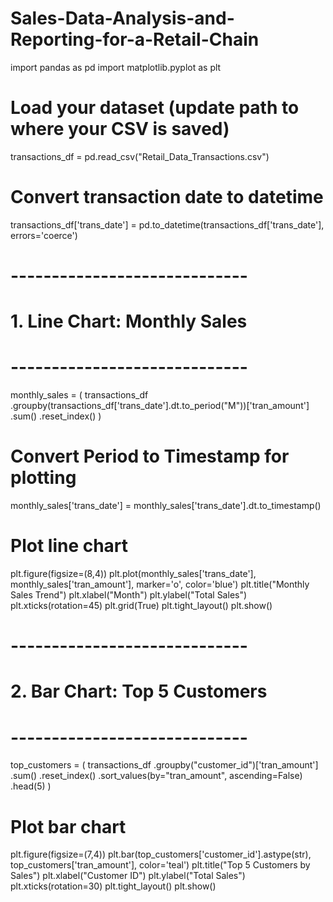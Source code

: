 # Sales-Data-Analysis-and-Reporting-for-a-Retail-Chain

import pandas as pd
import matplotlib.pyplot as plt

# Load your dataset (update path to where your CSV is saved)
transactions_df = pd.read_csv("Retail_Data_Transactions.csv")

# Convert transaction date to datetime
transactions_df['trans_date'] = pd.to_datetime(transactions_df['trans_date'], errors='coerce')

# -----------------------------
# 1. Line Chart: Monthly Sales
# -----------------------------
monthly_sales = (
    transactions_df
    .groupby(transactions_df['trans_date'].dt.to_period("M"))['tran_amount']
    .sum()
    .reset_index()
)

# Convert Period to Timestamp for plotting
monthly_sales['trans_date'] = monthly_sales['trans_date'].dt.to_timestamp()

# Plot line chart
plt.figure(figsize=(8,4))
plt.plot(monthly_sales['trans_date'], monthly_sales['tran_amount'], marker='o', color='blue')
plt.title("Monthly Sales Trend")
plt.xlabel("Month")
plt.ylabel("Total Sales")
plt.xticks(rotation=45)
plt.grid(True)
plt.tight_layout()
plt.show()

# -----------------------------
# 2. Bar Chart: Top 5 Customers
# -----------------------------
top_customers = (
    transactions_df
    .groupby("customer_id")['tran_amount']
    .sum()
    .reset_index()
    .sort_values(by="tran_amount", ascending=False)
    .head(5)
)

# Plot bar chart
plt.figure(figsize=(7,4))
plt.bar(top_customers['customer_id'].astype(str), top_customers['tran_amount'], color='teal')
plt.title("Top 5 Customers by Sales")
plt.xlabel("Customer ID")
plt.ylabel("Total Sales")
plt.xticks(rotation=30)
plt.tight_layout()
plt.show()


